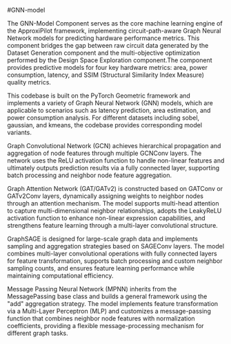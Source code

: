 #GNN-model

The GNN-Model Component serves as the core machine learning engine of the ApproxiPilot framework, implementing circuit-path-aware Graph Neural Network models for predicting hardware performance metrics. This component bridges the gap between raw circuit data generated by the Dataset Generation component and the multi-objective optimization performed by the Design Space Exploration component.The component provides predictive models for four key hardware metrics: area, power consumption, latency, and SSIM (Structural Similarity Index Measure) quality metrics.

This codebase is built on the PyTorch Geometric framework and implements a variety of Graph Neural Network (GNN) models, which are applicable to scenarios such as latency prediction, area estimation, and power consumption analysis. For different datasets including sobel, gaussian, and kmeans, the codebase provides corresponding model variants.

Graph Convolutional Network (GCN) achieves hierarchical propagation and aggregation of node features through multiple GCNConv layers. The network uses the ReLU activation function to handle non-linear features and ultimately outputs prediction results via a fully connected layer, supporting batch processing and neighbor node feature aggregation.

Graph Attention Network (GAT/GATv2) is constructed based on GATConv or GATv2Conv layers, dynamically assigning weights to neighbor nodes through an attention mechanism. The model supports multi-head attention to capture multi-dimensional neighbor relationships, adopts the LeakyReLU activation function to enhance non-linear expression capabilities, and strengthens feature learning through a multi-layer convolutional structure.

GraphSAGE is designed for large-scale graph data and implements sampling and aggregation strategies based on SAGEConv layers. The model combines multi-layer convolutional operations with fully connected layers for feature transformation, supports batch processing and custom neighbor sampling counts, and ensures feature learning performance while maintaining computational efficiency.

Message Passing Neural Network (MPNN) inherits from the MessagePassing base class and builds a general framework using the "add" aggregation strategy. The model implements feature transformation via a Multi-Layer Perceptron (MLP) and customizes a message-passing function that combines neighbor node features with normalization coefficients, providing a flexible message-processing mechanism for different graph tasks.
